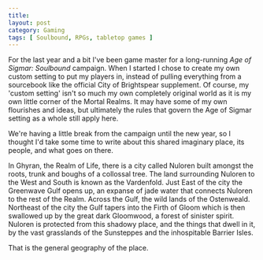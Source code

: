 ```yaml
---
title: 
layout: post
category: Gaming
tags: [ Soulbound, RPGs, tabletop games ]
---
```


For the last year and a bit I've been game master for a long-running *Age of Sigmar: Soulbound* campaign. When I started I chose to create my own custom setting to put my players in, instead of pulling everything from a sourcebook like the official City of Brightspear supplement. Of course, my 'custom setting' isn't so much my own completely original world as it is my own little corner of the Mortal Realms. It may have some of my own flourishes and ideas, but ultimately the rules that govern the Age of Sigmar setting as a whole still apply here.

We're having a little break from the campaign until the new year, so I thought I'd take some time to write about this shared imaginary place, its people, and what goes on there.

In Ghyran, the Realm of Life, there is a city called Nuloren built amongst the roots, trunk and boughs of a collossal tree. The land surrounding Nuloren to the West and South is known as the Vardenfold. Just East of the city the Greenwave Gulf opens up, an expanse of jade water that connects Nuloren to the rest of the Realm. Across the Gulf, the wild lands of the Ostenweald. Northeast of the city the Gulf tapers into the Firth of Gloom which is then swallowed up by the great dark Gloomwood, a forest of sinister spirit. Nuloren is protected from this shadowy place, and the things that dwell in it, by the vast grasslands of the Sunsteppes and the inhospitable Barrier Isles. 

That is the general geography of the place.
